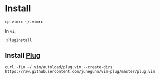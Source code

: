 
# Install

```shell
cp vimrc ~/.vimrc
```

In `vi`,
```shell
:PlugInstall
```

## Install [Plug](https://github.com/junegunn/vim-plug)

```shell
curl -fLo ~/.vim/autoload/plug.vim --create-dirs     https://raw.githubusercontent.com/junegunn/vim-plug/master/plug.vim
```

